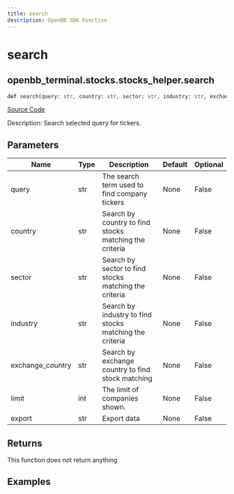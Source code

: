 ```yaml
---
title: search
description: OpenBB SDK Function
---
```


# search

## openbb_terminal.stocks.stocks_helper.search

```python title='openbb_terminal/stocks/stocks_helper.py'
def search(query: str, country: str, sector: str, industry: str, exchange_country: str, limit: int, export: str) -> None
```
[Source Code](https://github.com/OpenBB-finance/OpenBBTerminal/tree/main/openbb_terminal/stocks/stocks_helper.py#L98)

Description: Search selected query for tickers.

## Parameters

| Name | Type | Description | Default | Optional |
| ---- | ---- | ----------- | ------- | -------- |
| query | str | The search term used to find company tickers | None | False |
| country | str | Search by country to find stocks matching the criteria | None | False |
| sector | str | Search by sector to find stocks matching the criteria | None | False |
| industry | str | Search by industry to find stocks matching the criteria | None | False |
| exchange_country | str | Search by exchange country to find stock matching | None | False |
| limit | int | The limit of companies shown. | None | False |
| export | str | Export data | None | False |

## Returns

This function does not return anything

## Examples

